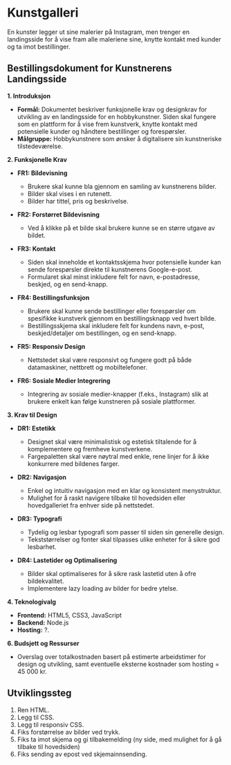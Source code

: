 # Kunstgalleri
En kunster legger ut sine malerier på Instagram, men trenger en landingsside for å vise fram alle maleriene sine, knytte kontakt med kunder og ta imot bestillinger.
## Bestillingsdokument for Kunstnerens Landingsside
**1. Introduksjon**
- **Formål:** Dokumentet beskriver funksjonelle krav og designkrav for utvikling av en landingsside for en hobbykunstner. Siden skal fungere som en plattform for å vise frem kunstverk, knytte kontakt med potensielle kunder og håndtere bestillinger og forespørsler.
- **Målgruppe:** Hobbykunstnere som ønsker å digitalisere sin kunstneriske tilstedeværelse.

**2. Funksjonelle Krav**
- **FR1: Bildevisning**
  - Brukere skal kunne bla gjennom en samling av kunstnerens bilder.
  - Bilder skal vises i en rutenett.
  - Bilder har tittel, pris og beskrivelse.
  
- **FR2: Forstørret Bildevisning**
  - Ved å klikke på et bilde skal brukere kunne se en større utgave av bildet.
  
- **FR3: Kontakt**
  - Siden skal inneholde et kontaktsskjema hvor potensielle kunder kan sende forespørsler direkte til kunstnerens Google-e-post.
  - Formularet skal minst inkludere felt for navn, e-postadresse, beskjed, og en send-knapp.
  
- **FR4: Bestillingsfunksjon**
  - Brukere skal kunne sende bestillinger eller forespørsler om spesifikke kunstverk gjennom en bestillingsknapp ved hvert bilde.
  - Bestillingsskjema skal inkludere felt for kundens navn, e-post, beskjed/detaljer om bestillingen, og en send-knapp.
  
- **FR5: Responsiv Design**
  - Nettstedet skal være responsivt og fungere godt på både datamaskiner, nettbrett og mobiltelefoner.

- **FR6: Sosiale Medier Integrering**
  - Integrering av sosiale medier-knapper (f.eks., Instagram) slik at brukere enkelt kan følge kunstneren på sosiale plattformer.

**3. Krav til Design**
- **DR1: Estetikk**
  - Designet skal være minimalistisk og estetisk tiltalende for å komplementere og fremheve kunstverkene.
  - Fargepaletten skal være nøytral med enkle, rene linjer for å ikke konkurrere med bildenes farger.

- **DR2: Navigasjon**
  - Enkel og intuitiv navigasjon med en klar og konsistent menystruktur.
  - Mulighet for å raskt navigere tilbake til hovedsiden eller hovedgalleriet fra enhver side på nettstedet.
  
- **DR3: Typografi**
  - Tydelig og lesbar typografi som passer til siden sin generelle design.
  - Tekststørrelser og fonter skal tilpasses ulike enheter for å sikre god lesbarhet.

- **DR4: Lastetider og Optimalisering**
  - Bilder skal optimaliseres for å sikre rask lastetid uten å ofre bildekvalitet.
  - Implementere lazy loading av bilder for bedre ytelse.

**4. Teknologivalg**
- **Frontend:** HTML5, CSS3, JavaScript 
- **Backend:** Node.js
- **Hosting:** ?.

**6. Budsjett og Ressurser**
- Overslag over totalkostnaden basert på estimerte arbeidstimer for design og utvikling, samt eventuelle eksterne kostnader som hosting = 45 000 kr.

## Utviklingssteg

1. Ren HTML.
2. Legg til CSS.
3. Legg til responsiv CSS.
4. Fiks forstørrelse av bilder ved trykk.
5. Fiks ta imot skjema og gi tilbakemelding (ny side, med mulighet for å gå tilbake til hovedsiden)
6. Fiks sending av epost ved skjemainnsending.
